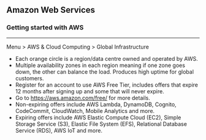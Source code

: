 ## Amazon Web Services

### Getting started with AWS
---
Menu > AWS & Cloud Computing > Global Infrastructure
- Each orange circle is a region/data centre owned and operated by AWS.
- Multiple availability zones in each region meaning if one zone goes down, the other can balance the load. Produces high uptime for global customers.
- Register for an account to use AWS Free Tier, includes offers that expire 12 months after signing up and some that will never expire.
- Go to https://aws.amazon.com/free/ for more details.
- Non-expiring offers include AWS Lambda, DynamoDB, Cognito, CodeCommit, CloudWatch, Mobile Analytics and more.
- Expiring offers include AWS Elastic Compute Cloud (EC2), Simple Storage Service (S3), Elastic File System (EFS), Relational Database Service (RDS), AWS IoT and more.

